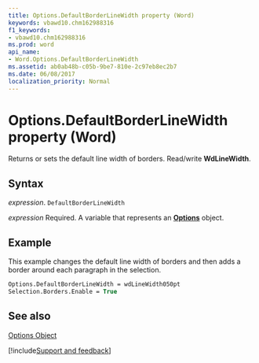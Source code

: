 ```yaml
---
title: Options.DefaultBorderLineWidth property (Word)
keywords: vbawd10.chm162988316
f1_keywords:
- vbawd10.chm162988316
ms.prod: word
api_name:
- Word.Options.DefaultBorderLineWidth
ms.assetid: ab0ab48b-c05b-9be7-810e-2c97eb8ec2b7
ms.date: 06/08/2017
localization_priority: Normal
---
```



# Options.DefaultBorderLineWidth property (Word)

Returns or sets the default line width of borders. Read/write  **WdLineWidth**.


## Syntax

_expression_. `DefaultBorderLineWidth`

_expression_ Required. A variable that represents an **[Options](Word.Options.md)** object.


## Example

This example changes the default line width of borders and then adds a border around each paragraph in the selection.


```vb
Options.DefaultBorderLineWidth = wdLineWidth050pt 
Selection.Borders.Enable = True
```


## See also


[Options Object](Word.Options.md)

[!include[Support and feedback](~/includes/feedback-boilerplate.md)]